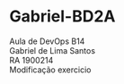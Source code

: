 # Gabriel-BD2A
Aula de DevOps B14<br/>
Gabriel de Lima Santos<br/>
RA 1900214<br/>
Modificação exercicio<br/>

